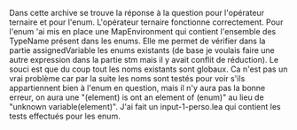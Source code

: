Dans cette archive se trouve la réponse à la question pour l'opérateur ternaire et pour l'enum.
L'opérateur ternaire fonctionne correctement.
Pour l'enum 'ai mis en place une MapEnvironment qui contient l'ensemble des TypeName présent dans les enums.
Elle me permet de vérifier dans la partie assignedVariable les enums existants (de base je voulais faire une autre expression dans la partie stm mais il y avait conflit de réduction).
Le souci est que du coup tout les noms existants sont globaux. Ca n'est pas un vrai problème car par la suite les noms sont testés pour voir s'ils appartiennent bien à l'enum en question, mais il n'y aura pas la bonne erreur, on aura une "(element) is ont an element of (enum)" au lieu de "unknown variable(element)".
J'ai fait un input-1-perso.lea qui contient les tests effectués pour les enum.